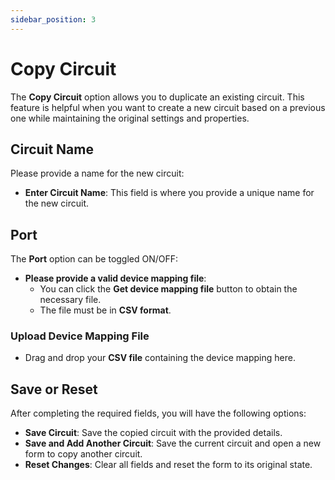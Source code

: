 ```yaml
---
sidebar_position: 3
---
```

# Copy Circuit

The **Copy Circuit** option allows you to duplicate an existing circuit. This feature is helpful when you want to create a new circuit based on a previous one while maintaining the original settings and properties.

## Circuit Name

Please provide a name for the new circuit:

- **Enter Circuit Name**: This field is where you provide a unique name for the new circuit.

## Port

The **Port** option can be toggled ON/OFF:

- **Please provide a valid device mapping file**: 
   - You can click the **Get device mapping file** button to obtain the necessary file.
   - The file must be in **CSV format**.

### Upload Device Mapping File

- Drag and drop your **CSV file** containing the device mapping here.

## Save or Reset

After completing the required fields, you will have the following options:

- **Save Circuit**: Save the copied circuit with the provided details.
- **Save and Add Another Circuit**: Save the current circuit and open a new form to copy another circuit.
- **Reset Changes**: Clear all fields and reset the form to its original state.
